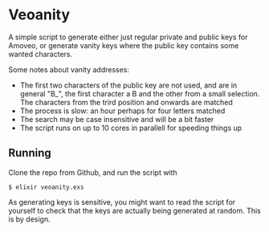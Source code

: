 # Veoanity

A simple script to generate either just regular private and public keys for
Amoveo, or generate vanity keys where the public key contains some wanted
characters.

Some notes about vanity addresses:

- The first two characters of the public key are not used, and are in general
  "B_", the first character a B and the other from a small selection. The
  characters from the trird position and onwards are matched
- The process is slow: an hour perhaps for four letters matched
- The search may be case insensitive and will be a bit faster
- The script runs on up to 10 cores in parallell for speeding things up

## Running

Clone the repo from Github, and run the script with

```
$ elixir veoanity.exs
```

As generating keys is sensitive, you might want to read the script for yourself
to check that the keys are actually being generated at random. This is by
design.

